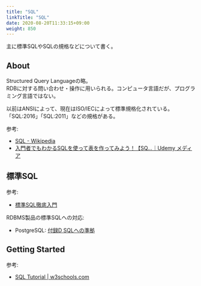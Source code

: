 ```yaml
---
title: "SQL"
linkTitle: "SQL"
date: 2020-08-20T11:33:15+09:00
weight: 850
---
```


主に標準SQLやSQLの規格などについて書く。

## About

Structured Query Languageの略。  
RDBに対する問い合わせ・操作に用いられる。コンピュータ言語だが、プログラミング言語ではない。

以前はANSIによって、現在はISO/IECによって標準規格化されている。  
「SQL:2016」「SQL:2011」などの規格がある。

参考:

- [SQL - Wikipedia](https://ja.wikipedia.org/wiki/SQL)
- [入門者でもわかるSQLを使って表を作ってみよう！【SQ…｜Udemy メディア](https://udemy.benesse.co.jp/development/intro-sql.html)

## 標準SQL

参考:

- [標準SQL徹底入門](http://www.sql-post.biz/)

RDBMS製品の標準SQLへの対応:

- PostgreSQL: [付録D SQLへの準拠](https://www.postgresql.jp/document/12/html/features.html)

## Getting Started

参考:

- [SQL Tutorial | w3schools.com](https://www.w3schools.com/sql/default.asp)
